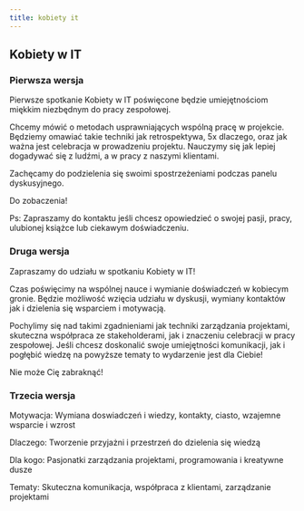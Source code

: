 ```yaml
---
title: kobiety it
---
```

## Kobiety w IT

### Pierwsza wersja

Pierwsze spotkanie Kobiety w IT poświęcone będzie umiejętnościom miękkim niezbędnym do pracy zespołowej.

Chcemy mówić o metodach usprawniających wspólną pracę w projekcie.
Będziemy omawiać takie techniki jak retrospektywa, 5x dlaczego, oraz jak ważna jest celebracja w prowadzeniu projektu.
Nauczymy się jak lepiej dogadywać się z ludźmi, a w pracy z naszymi klientami.

Zachęcamy do podzielenia się swoimi spostrzeżeniami podczas panelu dyskusyjnego.

Do zobaczenia!

Ps: Zapraszamy do kontaktu jeśli chcesz opowiedzieć o swojej pasji, pracy, ulubionej książce lub ciekawym doświadczeniu.


### Druga wersja

Zapraszamy do udziału w spotkaniu Kobiety w IT!

Czas poświęcimy na wspólnej nauce i wymianie doświadczeń w kobiecym gronie.
Będzie możliwość wzięcia udziału w dyskusji, wymiany kontaktów jak i dzielenia się
wsparciem i motywacją.

Pochylimy się nad takimi zgadnieniami jak techniki zarządzania projektami,
skuteczna współpraca ze stakeholderami, jak i znaczeniu celebracji w pracy zespołowej.
Jeśli chcesz doskonalić swoje umiejętności komunikacji, jak i pogłębić wiedzę na powyższe tematy to wydarzenie jest dla Ciebie!

Nie może Cię zabraknąć!

### Trzecia wersja

Motywacja: Wymiana doswiadczeń i wiedzy, kontakty, ciasto, wzajemne wsparcie i wzrost

Dlaczego: Tworzenie przyjażni i przestrzeń do dzielenia się wiedzą

Dla kogo: Pasjonatki zarządzania projektami, programowania i kreatywne dusze

Tematy: Skuteczna komunikacja, współpraca z klientami, zarządzanie projektami 



